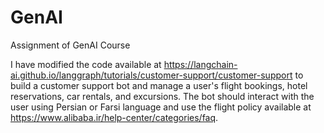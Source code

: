 # GenAI
Assignment of GenAI Course

I have modified the code available at https://langchain-ai.github.io/langgraph/tutorials/customer-support/customer-support to build a customer support bot and manage a user's flight bookings, hotel reservations, car rentals, and excursions. The bot should interact with the user using Persian or Farsi language and use the flight policy available at https://www.alibaba.ir/help-center/categories/faq.
